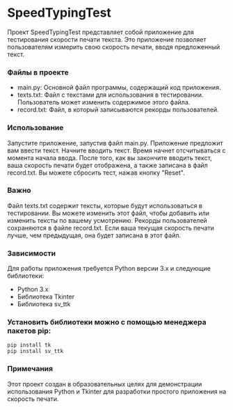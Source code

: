 # SpeedTypingTest
<div>
  Проект SpeedTypingTest представляет собой приложение для тестирования скорости печати текста. Это приложение позволяет пользователям измерить свою скорость печати, вводя предложенный текст.

### Файлы в проекте
- main.py: Основной файл программы, содержащий код приложения.
- texts.txt: Файл с текстами для использования в тестировании. Пользователь может изменить содержимое этого файла.
- record.txt: Файл, в который записываются рекорды пользователей.
  
### Использование
Запустите приложение, запустив файл main.py.
Приложение предложит вам ввести текст.
Начните вводить текст. Время начнет отсчитываться с момента начала ввода.
После того, как вы закончите вводить текст, ваша скорость печати будет отображена, а также записана в файл record.txt.
Вы можете сбросить тест, нажав кнопку "Reset".

### Важно
Файл texts.txt содержит тексты, которые будут использоваться в тестировании. Вы можете изменить этот файл, чтобы добавить или изменить тексты по вашему усмотрению.
Рекорды пользователей сохраняются в файле record.txt. Если ваша текущая скорость печати лучше, чем предыдущая, она будет записана в этот файл.
### Зависимости
Для работы приложения требуется Python версии 3.x и следующие библиотеки:
- Python 3.x
- Библиотека Tkinter
- Библиотека sv_ttk

### Установить библиотеки можно с помощью менеджера пакетов pip:
```
pip install tk
pip install sv_ttk
```
### Примечания
Этот проект создан в образовательных целях для демонстрации использования Python и Tkinter для разработки простого приложения на скорость печати.
</div>
